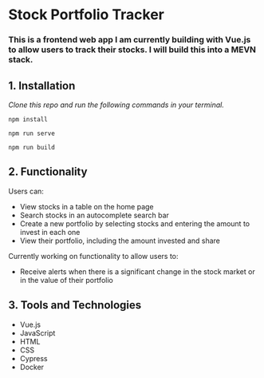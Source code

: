 # Stock Portfolio Tracker

### This is a frontend web app I am currently building with Vue.js to allow users to track their stocks. I will build this into a MEVN stack.

## 1. Installation

_Clone this repo and run the following commands in your terminal._

```
npm install
```

```
npm run serve
```

```
npm run build
```

## 2. Functionality

Users can:

- View stocks in a table on the home page
- Search stocks in an autocomplete search bar
- Create a new portfolio by selecting stocks and entering the amount to invest in each one
- View their portfolio, including the amount invested and share

Currently working on functionality to allow users to:

- Receive alerts when there is a significant change in the stock market or in the value of their portfolio

## 3. Tools and Technologies

- Vue.js
- JavaScript
- HTML
- CSS
- Cypress
- Docker
